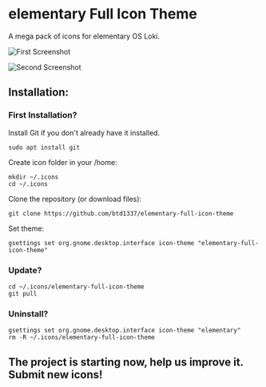 # elementary Full Icon Theme

A mega pack of icons for elementary OS Loki.

![First Screenshot](https://raw.githubusercontent.com/btd1337/elementary-full-icon-theme/master/preview/img1.jpeg)  

![Second Screenshot](https://raw.githubusercontent.com/btd1337/elementary-full-icon-theme/master/preview/img2.jpeg)  

## Installation:

### First Installation?

Install Git if you don't already have it installed.

    sudo apt install git

Create icon folder in your /home:  

    mkdir ~/.icons
    cd ~/.icons

Clone the repository (or download files):  

    git clone https://github.com/btd1337/elementary-full-icon-theme

Set theme:  

    gsettings set org.gnome.desktop.interface icon-theme "elementary-full-icon-theme"

### Update?

    cd ~/.icons/elementary-full-icon-theme
    git pull

### Uninstall?

    gsettings set org.gnome.desktop.interface icon-theme "elementary"
    rm -R ~/.icons/elementary-full-icon-theme

## The project is starting now, help us improve it. Submit new icons!
